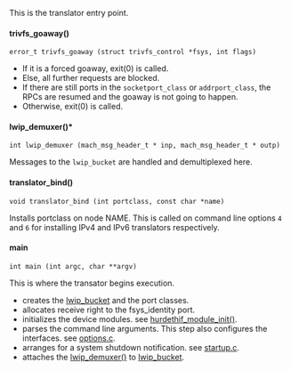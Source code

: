 This is the translator entry point.

#### trivfs_goaway() ####

    error_t trivfs_goaway (struct trivfs_control *fsys, int flags)

* If it is a forced goaway, exit(0) is called.
* Else, all further requests are blocked.
* If there are still ports in the `socketport_class` or `addrport_class`, the RPCs are resumed and the goaway is not going to happen.
* Otherwise, exit(0) is called.

#### lwip_demuxer()* ####

    int lwip_demuxer (mach_msg_header_t * inp, mach_msg_header_t * outp)

Messages to the `lwip_bucket` are handled and demultiplexed here.

#### translator_bind() ####

    void translator_bind (int portclass, const char *name)

Installs portclass on node NAME. This is called on command line options `4` and `6` for installing IPv4 and IPv6 translators respectively.

#### main ####

    int main (int argc, char **argv)
This is where the transator begins execution.

* creates the [lwip_bucket](/files/lwip-hurd.h) and the port classes.
* allocates receive right to the fsys_identity port.
* initializes the device modules. see [hurdethif_module_init()](/files/port/netif/hurdethif.c).
* parses the command line arguments. This step also configures the interfaces. see [options.c](/files/options.c).
* arranges for a system shutdown notification. see [startup.c](/files/startup.c).
* attaches the [lwip_demuxer()](/files/main.c) to [lwip_bucket](/files/lwip-hurd.h).

